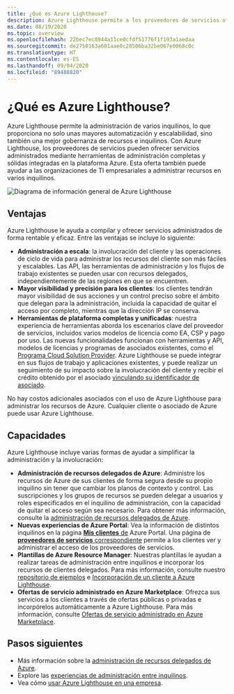 ```yaml
---
title: ¿Qué es Azure Lighthouse?
description: Azure Lighthouse permite a los proveedores de servicios ofrecer servicios administrados para sus clientes con mayor automatización y eficacia a escala.
ms.date: 08/19/2020
ms.topic: overview
ms.openlocfilehash: 22bec7ec8944a11ce0cfdf51776f1f193a1aedaa
ms.sourcegitcommit: de2750163a601aae0c28506ba32be067e0068c0c
ms.translationtype: HT
ms.contentlocale: es-ES
ms.lasthandoff: 09/04/2020
ms.locfileid: "89488820"
---
```

# <a name="what-is-azure-lighthouse"></a>¿Qué es Azure Lighthouse?

Azure Lighthouse permite la administración de varios inquilinos, lo que proporciona no solo unas mayores automatización y escalabilidad, sino también una mejor gobernanza de recursos e inquilinos. Con Azure Lighthouse, los proveedores de servicios pueden ofrecer servicios administrados mediante herramientas de administración completas y sólidas integradas en la plataforma Azure. Esta oferta también puede ayudar a las organizaciones de TI empresariales a administrar recursos en varios inquilinos.

![Diagrama de información general de Azure Lighthouse](media/azure-lighthouse-overview.jpg)

## <a name="benefits"></a>Ventajas

Azure Lighthouse le ayuda a compilar y ofrecer servicios administrados de forma rentable y eficaz. Entre las ventajas se incluye lo siguiente:

- **Administración a escala**: la involucración del cliente y las operaciones de ciclo de vida para administrar los recursos del cliente son más fáciles y escalables. Las API, las herramientas de administración y los flujos de trabajo existentes se pueden usar con recursos delegados, independientemente de las regiones en que se encuentren.
- **Mayor visibilidad y precisión para los clientes**: los clientes tendrán mayor visibilidad de sus acciones y un control preciso sobre el ámbito que delegan para la administración, incluida la capacidad de quitar el acceso por completo, mientras que la dirección IP se conserva.
- **Herramientas de plataforma completas y unificadas**: nuestra experiencia de herramientas aborda los escenarios clave del proveedor de servicios, incluidos varios modelos de licencia como EA, CSP y pago por uso. Las nuevas funcionalidades funcionan con herramientas y API, modelos de licencias y programas de asociados existentes, como el [Programa Cloud Solution Provider](/partner-center/csp-overview). Azure Lighthouse se puede integrar en sus flujos de trabajo y aplicaciones existentes, y puede realizar un seguimiento de su impacto sobre la involucración del cliente y recibir el crédito obtenido por el asociado [vinculando su identificador de asociado](./how-to/partner-earned-credit.md).

No hay costos adicionales asociados con el uso de Azure Lighthouse para administrar los recursos de Azure. Cualquier cliente o asociado de Azure puede usar Azure Lighthouse.

## <a name="capabilities"></a>Capacidades

Azure Lighthouse incluye varias formas de ayudar a simplificar la administración y la involucración:

- **Administración de recursos delegados de Azure**: Administre los recursos de Azure de sus clientes de forma segura desde su propio inquilino sin tener que cambiar los planos de contexto y control. Las suscripciones y los grupos de recursos se pueden delegar a usuarios y roles especificados en el inquilino de administración, con la capacidad de quitar el acceso según sea necesario. Para obtener más información, consulte la [administración de recursos delegados de Azure](concepts/azure-delegated-resource-management.md).
- **Nuevas experiencias de Azure Portal**: Vea la información de distintos inquilinos en la página [**Mis clientes** de](./how-to/view-manage-customers.md) Azure Portal. Una página de [**proveedores de servicios** correspondiente](how-to/view-manage-service-providers.md) permite a los clientes ver y administrar el acceso de los proveedores de servicios.
- **Plantillas de Azure Resource Manager**: Nuestras plantillas le ayudan a realizar tareas de administración entre inquilinos e incorporar los recursos de clientes delegados. Para más información, consulte nuestro [repositorio de ejemplos](https://github.com/Azure/Azure-Lighthouse-samples/tree/master/templates) e [Incorporación de un cliente a Azure Lighthouse](how-to/onboard-customer.md).
- **Ofertas de servicio administrado en Azure Marketplace**: Ofrezca sus servicios a los clientes a través de ofertas públicas o privadas e incorpórelos automáticamente a Azure Lighthouse. Para más información, consulte [Ofertas de servicio administrado en Azure Marketplace](concepts/managed-services-offers.md).

## <a name="next-steps"></a>Pasos siguientes

- Más información sobre la [administración de recursos delegados de Azure](concepts/azure-delegated-resource-management.md).
- Explore las [experiencias de administración entre inquilinos](concepts/cross-tenant-management-experience.md).
- Vea cómo [usar Azure Lighthouse en una empresa](concepts/enterprise.md).
